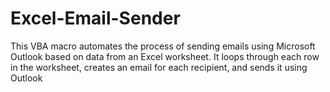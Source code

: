 # Excel-Email-Sender
This VBA macro automates the process of sending emails using Microsoft Outlook based on data from an Excel worksheet. It loops through each row in the worksheet, creates an email for each recipient, and sends it using Outlook
